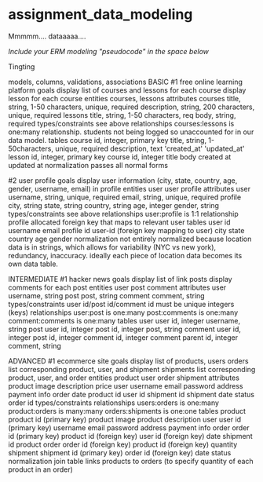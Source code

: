 # assignment_data_modeling
Mmmmm.... dataaaaa....

*Include your ERM modeling "pseudocode" in the space below*

Tingting 

models, columns, validations, associations
BASIC
#1 free online learning platform
goals 
  display list of courses and lessons for each course
  display lesson for each course
entities
  courses, lessons
attributes
  courses
    title, string, 1-50 characters, unique, required
    description, string, 200 characters, unique, required
  lessons
    title, string, 1-50 characters, req
    body, string, required
types/constraints
  see above
relationships
  courses:lessons is one:many relationship. students not being logged so unaccounted for in our data model.
tables
  course
    id, integer, primary key
    title, string, 1-50characters, unique, required
    description, text
    'created_at'
    'updated_at'
  lesson
    id, integer, primary key
    course id, integer
    title
    body
    created at
    updated at
normalization
  passes all normal forms

#2 user profile
goals
  display user information (city, state, country, age, gender, username, email) in profile
entities
  user
  user profile
attributes
  user
    username, string, unique, required
    email, string, unique, required
  profile
    city, string
    state, string
    country, string
    age, integer
    gender, string
types/constraints
  see above
relationships
  user:profile is 1:1 relationship
  profile allocated foreign key that maps to relevant user
tables
  user
    id
    username
    email
  profile
    id
    user-id (foreign key mapping to user)
    city
    state
    country
    age
    gender
normalization
  not entirely normalized because location data is in strings, which allows for variability (NYC vs new york), redundancy, inaccuracy. ideally each piece of location data becomes its own data table.

INTERMEDIATE
#1 hacker news
goals
  display list of link posts
  display comments for each post
entities
  user
  post
  comment
attributes
  user
    username, string
  post
    post, string
  comment
    comment, string
types/constraints
  user id/post id/comment id must be unique integers (keys)
relationships
  user:post is one:many
  post:comments is one:many
  comment:comments is one:many
tables
  user
    user id, integer
    username, string
  post
    user id, integer
    post id, integer
    post, string
  comment
    user id, integer
    post id, integer
    comment id, integer
    comment parent id, integer
    comment, string


ADVANCED
#1 ecommerce site
goals
  display list of products, users
  orders list corresponding product, user, and shipment
  shipments list corresponding product, user, and order
entities
  product
  user
  order
  shipment
attributes
  product
    image
    description
    price
  user
    username
    email
    password
    address
    payment info
  order
    date
    product id
    user id
    shipment id
  shipment
    date
    status
    order id
types/constraints
relationships
  users:orders is one:many
  product:orders is many:many
  orders:shipments is one:one
tables
  product
    product id (primary key)
    product image
    product description
  user
    user id (primary key)
    username
    email
    password
    address
    payment info
  order
    order id (primary key)
    product id (foreign key)
    user id (foreign key)
    date
    shipment id
  product order
    order id (foreign key)
    product id (foreign key)
    quantity
  shipment
    shipment id (primary key)
    order id (foreign key)
    date
    status
normalization
  join table links products to orders (to specify quantity of each product in an order)
